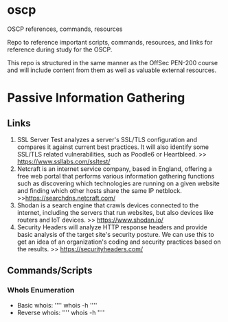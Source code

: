 # oscp
OSCP references, commands, resources

Repo to reference important scripts, commands, resources, and links for reference during study for the OSCP.

This repo is structured in the same manner as the OffSec PEN-200 course and will include content from them as well as valuable external resources.

# **Passive Information Gathering**

## **Links**

1. SSL Server Test analyzes a server's SSL/TLS configuration and compares it against current best practices. It will also identify some SSL/TLS related vulnerabilities, such as Poodle6 or Heartbleed. >> https://www.ssllabs.com/ssltest/
2. Netcraft is an internet service company, based in England, offering a free web portal that performs various information gathering functions such as discovering which technologies are running on a given website and finding which other hosts share the same IP netblock. >>https://searchdns.netcraft.com/
3. Shodan is a search engine that crawls devices connected to the internet, including the servers that run websites, but also devices like routers and IoT devices. >> https://www.shodan.io/
4. Security Headers will analyze HTTP response headers and provide basic analysis of the target site's security posture. We can use this to get an idea of an organization's coding and security practices based on the results. >> https://securityheaders.com/

## **Commands/Scripts**

### WhoIs Enumeration

- Basic whois: '''' whois <domain URL> -h <whois host IP> ''''
- Reverse whois: '''' whois <NS IP> -h <whois host IP> ''''
